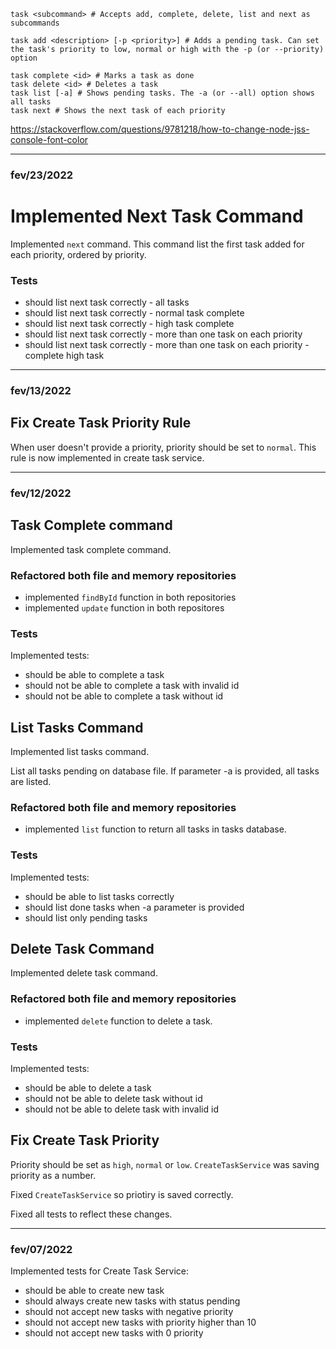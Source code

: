 ```
task <subcommand> # Accepts add, complete, delete, list and next as subcommands

task add <description> [-p <priority>] # Adds a pending task. Can set the task's priority to low, normal or high with the -p (or --priority) option

task complete <id> # Marks a task as done
task delete <id> # Deletes a task
task list [-a] # Shows pending tasks. The -a (or --all) option shows all tasks
task next # Shows the next task of each priority
```

https://stackoverflow.com/questions/9781218/how-to-change-node-jss-console-font-color

---

### fev/23/2022

# Implemented Next Task Command

Implemented `next` command.
This command list the first task added for each priority, ordered by priority.

### Tests

- should list next task correctly - all tasks
- should list next task correctly - normal task complete
- should list next task correctly - high task complete
- should list next task correctly - more than one task on each priority
- should list next task correctly - more than one task on each priority - complete high task

---

### fev/13/2022

## Fix Create Task Priority Rule

When user doesn't provide a priority, priority should be set to `normal`.
This rule is now implemented in create task service.

---

### fev/12/2022

## Task Complete command

Implemented task complete command.

### Refactored both file and memory repositories

- implemented `findById` function in both repositories
- implemented `update` function in both repositores

### Tests

Implemented tests:

- should be able to complete a task
- should not be able to complete a task with invalid id
- should not be able to complete a task without id

## List Tasks Command

Implemented list tasks command.

List all tasks pending on database file. If parameter -a is provided, all tasks are listed.

### Refactored both file and memory repositories

- implemented `list` function to return all tasks in tasks database.

### Tests

Implemented tests:

- should be able to list tasks correctly
- should list done tasks when -a parameter is provided
- should list only pending tasks

## Delete Task Command

Implemented delete task command.

### Refactored both file and memory repositories

- implemented `delete` function to delete a task.

### Tests

Implemented tests:

- should be able to delete a task
- should not be able to delete task without id
- should not be able to delete task with invalid id

## Fix Create Task Priority

Priority should be set as `high`, `normal` or `low`. `CreateTaskService` was saving priority as a number.

Fixed `CreateTaskService` so priotiry is saved correctly.

Fixed all tests to reflect these changes.

---

### fev/07/2022

Implemented tests for Create Task Service:

- should be able to create new task
- should always create new tasks with status pending
- should not accept new tasks with negative priority
- should not accept new tasks with priority higher than 10
- should not accept new tasks with 0 priority
